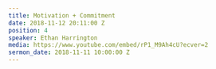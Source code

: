 ```yaml
---
title: Motivation + Commitment
date: 2018-11-12 20:11:00 Z
position: 4
speaker: Ethan Harrington
media: https://www.youtube.com/embed/rP1_M9Ah4cU?ecver=2
sermon_date: 2018-11-11 10:00:00 Z
---
```



